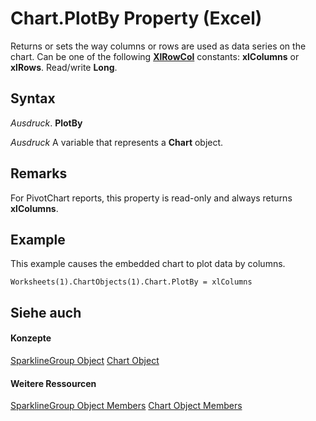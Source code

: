 
# Chart.PlotBy Property (Excel)

Returns or sets the way columns or rows are used as data series on the chart. Can be one of the following  **[XlRowCol](78f808d5-e5e4-bee8-93ae-d2589d854fe7.md)** constants: **xlColumns** or **xlRows**. Read/write **Long**.


## Syntax

 _Ausdruck_. **PlotBy**

 _Ausdruck_ A variable that represents a **Chart** object.


## Remarks

For PivotChart reports, this property is read-only and always returns  **xlColumns**.


## Example

This example causes the embedded chart to plot data by columns.


```
Worksheets(1).ChartObjects(1).Chart.PlotBy = xlColumns
```


## Siehe auch


#### Konzepte


[SparklineGroup Object](cc694d97-a3d3-3473-2e37-0ede67b97680.md)
[Chart Object](179c32ce-49bd-6f36-ea12-89fb5443f3ea.md)
#### Weitere Ressourcen


[SparklineGroup Object Members](http://msdn.microsoft.com/library/dad308ee-d69b-748d-d0c8-ad63c643808f%28Office.15%29.aspx)
[Chart Object Members](http://msdn.microsoft.com/library/a3f8ac44-02d6-6f3f-b5e0-23f4bd5d6baf%28Office.15%29.aspx)